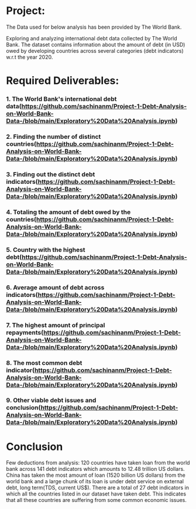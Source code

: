 # Project: 
The Data used for below analysis has been provided by The World Bank.

Exploring and analyzing international debt data collected by The World Bank. The dataset contains information about the amount of debt (in USD) owed by developing countries across several categories (debt indicators) w.r.t the year 2020.



# Required Deliverables:


### 1.	The World Bank's international debt data(https://github.com/sachinanm/Project-1-Debt-Analysis-on-World-Bank-Data-/blob/main/Exploratory%20Data%20Analysis.ipynb)
### 2.	Finding the number of distinct countries(https://github.com/sachinanm/Project-1-Debt-Analysis-on-World-Bank-Data-/blob/main/Exploratory%20Data%20Analysis.ipynb)
### 3.	Finding out the distinct debt indicators(https://github.com/sachinanm/Project-1-Debt-Analysis-on-World-Bank-Data-/blob/main/Exploratory%20Data%20Analysis.ipynb)
### 4.	Totaling the amount of debt owed by the countries(https://github.com/sachinanm/Project-1-Debt-Analysis-on-World-Bank-Data-/blob/main/Exploratory%20Data%20Analysis.ipynb)
### 5.	Country with the highest debt(https://github.com/sachinanm/Project-1-Debt-Analysis-on-World-Bank-Data-/blob/main/Exploratory%20Data%20Analysis.ipynb)
### 6.	Average amount of debt across indicators(https://github.com/sachinanm/Project-1-Debt-Analysis-on-World-Bank-Data-/blob/main/Exploratory%20Data%20Analysis.ipynb)
### 7.	The highest amount of principal repayments(https://github.com/sachinanm/Project-1-Debt-Analysis-on-World-Bank-Data-/blob/main/Exploratory%20Data%20Analysis.ipynb)
### 8.	The most common debt indicator(https://github.com/sachinanm/Project-1-Debt-Analysis-on-World-Bank-Data-/blob/main/Exploratory%20Data%20Analysis.ipynb)
### 9.	Other viable debt issues and conclusion(https://github.com/sachinanm/Project-1-Debt-Analysis-on-World-Bank-Data-/blob/main/Exploratory%20Data%20Analysis.ipynb)




# Conclusion
Few deductions from analysis:
120 countries have taken loan from the world bank across 141 debt indicators which amounts to 12.48 trillion US dollars.
China has taken the most amount of loan (1520 billion US dollars) from the world bank and a large chunk of its loan is under debt service on external debt, long term(TDS, current US$).
There are a total of 27 debt indicators in which all the countries listed in our dataset have taken debt. This indicates that all these countries are suffering from some common economic issues.
